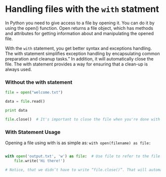 # Handling files with the `with` statment

In Python you need to give access to a file by opening it. You can do it by using the open() function. Open returns a file object, which has methods and attributes for getting information about and manipulating the opened file.

With the `with` statement, you get better syntax and exceptions handling. The with statement simplifies exception handling by encapsulating common preparation and cleanup tasks.” In addition, it will automatically close the file. The with statement provides a way for ensuring that a clean-up is always used.

### Without the with statement

```python
file = open("welcome.txt")

data = file.read()

print data

file.close()  # It's important to close the file when you're done with it
```

### With Statement Usage

Opening a file using with is as simple as: `with open(filename) as file:`

```python

with open('output.txt', 'w') as file:  # Use file to refer to the file object
    file.write('Hi there!')

# Notice, that we didn’t have to write “file.close()”. That will automatically be called.
```
